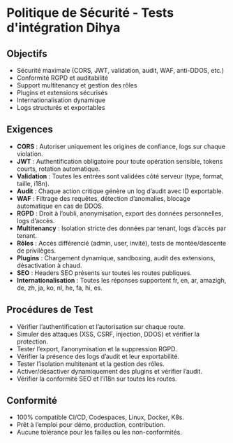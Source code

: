 # Politique de Sécurité - Tests d'intégration Dihya

## Objectifs
- Sécurité maximale (CORS, JWT, validation, audit, WAF, anti-DDOS, etc.)
- Conformité RGPD et auditabilité
- Support multitenancy et gestion des rôles
- Plugins et extensions sécurisés
- Internationalisation dynamique
- Logs structurés et exportables

## Exigences
- **CORS** : Autoriser uniquement les origines de confiance, logs sur chaque violation.
- **JWT** : Authentification obligatoire pour toute opération sensible, tokens courts, rotation automatique.
- **Validation** : Toutes les entrées sont validées côté serveur (type, format, taille, i18n).
- **Audit** : Chaque action critique génère un log d’audit avec ID exportable.
- **WAF** : Filtrage des requêtes, détection d’anomalies, blocage automatique en cas de DDOS.
- **RGPD** : Droit à l’oubli, anonymisation, export des données personnelles, logs d’accès.
- **Multitenancy** : Isolation stricte des données par tenant, logs d’accès par tenant.
- **Rôles** : Accès différencié (admin, user, invité), tests de montée/descente de privilèges.
- **Plugins** : Chargement dynamique, sandboxing, audit des extensions, désactivation à chaud.
- **SEO** : Headers SEO présents sur toutes les routes publiques.
- **Internationalisation** : Toutes les réponses supportent fr, en, ar, amazigh, de, zh, ja, ko, nl, he, fa, hi, es.

## Procédures de Test
- Vérifier l’authentification et l’autorisation sur chaque route.
- Simuler des attaques (XSS, CSRF, injection, DDOS) et vérifier la protection.
- Tester l’export, l’anonymisation et la suppression RGPD.
- Vérifier la présence des logs d’audit et leur exportabilité.
- Tester l’isolation multitenant et la gestion des rôles.
- Activer/désactiver dynamiquement des plugins et vérifier l’audit.
- Vérifier la conformité SEO et l’i18n sur toutes les routes.

## Conformité
- 100% compatible CI/CD, Codespaces, Linux, Docker, K8s.
- Prêt à l’emploi pour démo, production, contribution.
- Aucune tolérance pour les failles ou les non-conformités.
